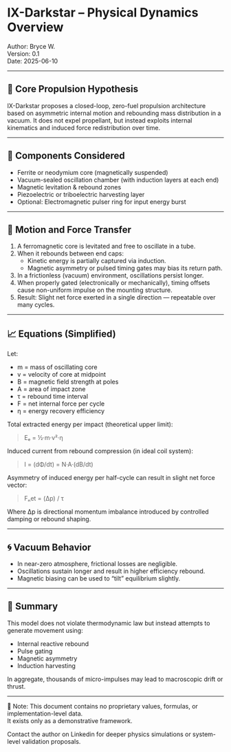 # IX-Darkstar – Physical Dynamics Overview  
Author: Bryce W.  
Version: 0.1  
Date: 2025-06-10

---

## 🚀 Core Propulsion Hypothesis

IX-Darkstar proposes a closed-loop, zero-fuel propulsion architecture based on asymmetric internal motion and rebounding mass distribution in a vacuum. It does not expel propellant, but instead exploits internal kinematics and induced force redistribution over time.

---

## 🧩 Components Considered

- Ferrite or neodymium core (magnetically suspended)
- Vacuum-sealed oscillation chamber (with induction layers at each end)
- Magnetic levitation & rebound zones
- Piezoelectric or triboelectric harvesting layer
- Optional: Electromagnetic pulser ring for input energy burst

---

## 📐 Motion and Force Transfer

1. A ferromagnetic core is levitated and free to oscillate in a tube.
2. When it rebounds between end caps:
   - Kinetic energy is partially captured via induction.
   - Magnetic asymmetry or pulsed timing gates may bias its return path.
3. In a frictionless (vacuum) environment, oscillations persist longer.
4. When properly gated (electronically or mechanically), timing offsets cause non-uniform impulse on the mounting structure.
5. Result: Slight net force exerted in a single direction — repeatable over many cycles.

---

## 📈 Equations (Simplified)

Let:
- m = mass of oscillating core  
- v = velocity of core at midpoint  
- B = magnetic field strength at poles  
- A = area of impact zone  
- τ = rebound time interval  
- F = net internal force per cycle  
- η = energy recovery efficiency  

Total extracted energy per impact (theoretical upper limit):

> Eₑ = ½·m·v²·η

Induced current from rebound compression (in ideal coil system):

> I = (dΦ/dt) = N·A·(dB/dt)

Asymmetry of induced energy per half-cycle can result in slight net force vector:

> Fₙet = (Δp) / τ

Where Δp is directional momentum imbalance introduced by controlled damping or rebound shaping.

---

## 🌀 Vacuum Behavior

- In near-zero atmosphere, frictional losses are negligible.
- Oscillations sustain longer and result in higher efficiency rebound.
- Magnetic biasing can be used to “tilt” equilibrium slightly.

---

## 🧠 Summary

This model does not violate thermodynamic law but instead attempts to generate movement using:
- Internal reactive rebound
- Pulse gating
- Magnetic asymmetry
- Induction harvesting

In aggregate, thousands of micro-impulses may lead to macroscopic drift or thrust.

---

📎 Note:
This document contains no proprietary values, formulas, or implementation-level data.  
It exists only as a demonstrative framework.

Contact the author on Linkedin for deeper physics simulations or system-level validation proposals.
